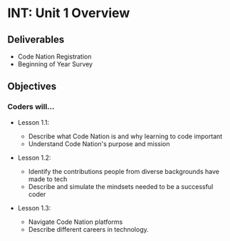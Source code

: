 # INT: Unit 1 Overview

## Deliverables

- Code Nation Registration
- Beginning of Year Survey


## Objectives

### Coders will…

- Lesson 1.1: 
    - Describe what Code Nation is and why learning to code important
    - Understand Code Nation's purpose and mission


- Lesson 1.2:
    - Identify the contributions people from diverse backgrounds have made to tech
    - Describe and simulate the mindsets needed to be a successful coder

- Lesson 1.3:
    - Navigate Code Nation platforms
    - Describe different careers in technology.


